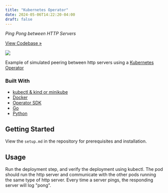 ```yaml
---
title: "Kubernetes Operator"
date: 2024-05-06T14:22:20-04:00
draft: false
---
```


*Ping Pong between HTTP Servers*

[View Codebase »](https://github.com/codingwithcarl/kubernetes_operator)

![](https://external-content.duckduckgo.com/iu/?u=https%3A%2F%2Fcdn.freelogovectors.net%2Fwp-content%2Fuploads%2F2018%2F11%2Fkubernetes-logo.png&f=1&nofb=1&ipt=ce9689ab3b0343e9f3020d639d3b4ce7315de406496cc54c63c309c71732c944&ipo=images)

Example of simulated peering between http servers using a [Kubernetes Operator](https://kubernetes.io/docs/concepts/extend-kubernetes/operator/)

### Built With

* [kubectl & kind or minikube](https://kubernetes.io/docs/tasks/tools/)
* [Docker](https://www.docker.com/)
* [Operator SDK](https://sdk.operatorframework.io/)
* [Go](https://go.dev/)
* [Python](https://python.org/)

<!-- GETTING STARTED -->
## Getting Started

View the `setup.md` in the repository for prerequisites and installation.


<!-- USAGE EXAMPLES -->
## Usage

Run the deployment step, and verify the deployment using kubectl. The pod should run the http server and communicate with the other pods running the same type of http server. Every time a server pings, the responding server will log "pong".
